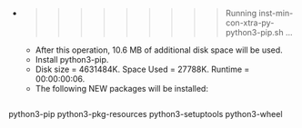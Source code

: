 * >>>>>>>>> Running inst-min-con-xtra-py-python3-pip.sh ...
  * After this operation, 10.6 MB of additional disk space will be used.
  * Install python3-pip.
  * Disk size = 4631484K. Space Used = 27788K. Runtime = 00:00:00:06.
  * The following NEW packages will be installed:
  ```bash
python3-pip python3-pkg-resources python3-setuptools python3-wheel
  ```
